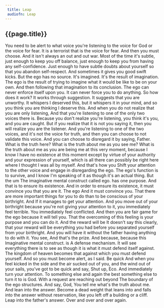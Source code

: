 ```yaml
---
 title: Leap
 audiofn: Leap
---
```


## {{page.title}}

You need to be alert to what voice you're listening to the voice for God
or the voice for fear. It is a terrorist that is the voice for fear. And
then you must choose. And it isn't always an out and out war. Most of
the time it's subtle, just enough to keep you off balance, just enough
to keep you from having any self-confidence. Just enough to have subtle
doubts about yourself so that you abandon self-respect. And sometimes it
gives you good swift kicks. But the ego has no source. It's imagined.
It's the result of imagination. The ego is the result of trying to
imagine what it would be like to be on your own. And then following that
imagination to its conclusion. The ego can never enforce itself upon
you. It can never force you to do anything. So how does it work? It
works through suggestion. It suggests that you are unworthy. It whispers
I deserved this, but it whispers it in your mind, and so you think you
are thinking I deserve this. And when you do not realize that you are
only listening, And that you're listening to one of the only two voices
there is. Because you don't realize you're listening, you think it's
you, and you are caught. But if you realize that it is not you saying
it, then you will realize you are the listener. And you're listening to
one of the two voices, and it's not the voice for truth, and then you
can choose to not validate this voice. And you can choose to disregard
it by saying, Father. What is the truth here? What is the truth about me
as you see me? What is the truth about me as you are being me at this
very moment, because I know I have no existence at this moment except by
virtue of your authority and your expression of yourself, which is all
there can possibly be right here where I thought I was all by myself.
And that's how you Shift your attention to the other voice and engage in
disregarding the ego. The ego's function is to survive, and I know I'm
speaking of it as though it's an actual thing. But the um The
imaginative mental construct called ego. has one purpose. And that is to
ensure its existence. And in order to ensure its existence, it must
convince you that you are it. The ego And it must convince you. That
there are more important things for you to do than to be conscious of
your birthright. And If it manages to get your attention. And you move
out of your birthright because you're not giving your attention to it,
you immediately feel terrible. You immediately feel conflicted. And then
you are fair game for the ego because it will tell you. That the
overcoming of this feeling is your purpose and you can do it. And the
reward will be It doesn't say this clearly, that your reward will be
everything you had before you separated yourself from your birthright.
And you will have it without the father having anything to do with it.
You see, And that's the prize. And because, because this Imaginative
mental construct. is A defense mechanism. It will see everything there
is to see as though it is what it must defend itself against. The
kingdom of heaven becomes that against which you must defend yourself.
And so you must become alert, as I said. Be quick And when you feel
kicked in the side and the air sucked out of you, and the wind out of
your sails, you've got to be quick and say, Shut up, Eco. And
immediately turn your attention. To something else and again the best
something else to turn it to is God. With a request are reaching out
beyond The boundary of the ego structures. And say, God, You tell me
what's the truth about me. And lean into the answer. Become a dead
weight that leans into and falls into the answer without reservation,
like you left off a building or a cliff. Leap into the father's answer.
Over and over and over again.

